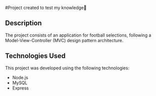 
#Project created to test my knowledge:book:

## Description
The project consists of an application for football selections, following a Model-View-Controller (MVC) design pattern architecture.

## Technologies Used
This project was developed using the following technologies:

- Node.js
- MySQL
- Express

